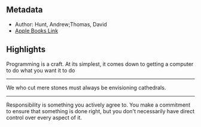 ## Metadata
- Author: Hunt, Andrew;Thomas, David
- [Apple Books Link](ibooks://assetid/5968430ADDA67F428EDBA95F3E9D76D1)

## Highlights
Programming is a craft. At its simplest, it comes down to getting a computer to do what you want it to do

---
We who cut mere stones must always be envisioning cathedrals.

---
Responsibility is something you actively agree to. You make a commitment to ensure that something is done right, but you don't necessarily have direct control over every aspect of it.